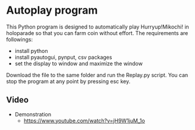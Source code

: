 Autoplay program
=============

This Python program is designed to automatically play Hurryup!Mikochi! in holoparade so that you can farm coin without effort.
The requirements are followings:
- install python
- install pyautogui, pynput, csv packages
- set the display to window and maximize the window

Download the file to the same folder and run the Replay.py script. You can stop the program at any point by pressing esc key.

Video
----
- Demonstration
   - https://www.youtube.com/watch?v=jH9W1juM_1o
